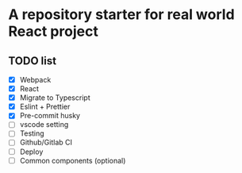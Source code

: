 # A repository starter for real world React project

## TODO list
- [x] Webpack
- [x] React
- [x] Migrate to Typescript
- [x] Eslint + Prettier
- [x] Pre-commit husky
- [ ] vscode setting
- [ ] Testing
- [ ] Github/Gitlab CI
- [ ] Deploy
- [ ] Common components (optional)
